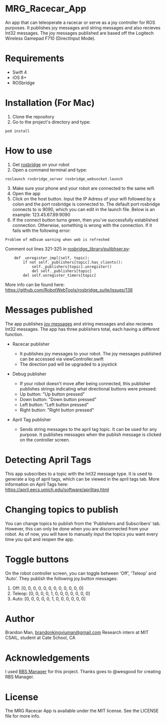 # MRG_Racecar_App
An app that can teleoperate a racecar or serve as a joy controller for ROS purposes. It publishes joy messages and string messages and also recieves Int32 messages. The joy messages published are based off the Logitech Wireless Gamepad F710 (DirectInput Mode).

# Requirements
* Swift 4
* iOS 8+
* ROSbridge

# Installation (For Mac)
1. Clone the repository
2. Go to the project's directory and type:
```
pod install
```

# How to use
1. Get [rosbridge](https://github.com/RobotWebTools/rosbridge_suite) on your robot 
2. Open a command terminal and type: 
```
roslaunch rosbridge_server rosbridge_websocket.launch
```
3. Make sure your phone and your robot are connected to the same wifi
4. Open the app
5. Click on the host button. Input the IP Adress of your wifi followed by a colon and the port rosbridge is connected to. The default port rosbridge connects to is 9090, which you can edit in the launch file. Below is an example:
123.45.67.89:9090
6. If the connect button turns green, then you've successfully established connection. Otherwise, something is wrong with the connection. If it fails with the following error:
```
Problem of md5sum warning when web is refreshed 
```
Comment out lines 321-325 in [rosbridge_library/pulibhser.py](https://github.com/RobotWebTools/rosbridge_suite/blob/develop/rosbridge_library/src/rosbridge_library/internal/publishers.py):
```
    def _unregister_impl(self, topic):
        if not self._publishers[topic].has_clients():
            self._publishers[topic].unregister()
            del self._publishers[topic]
        del self.unregister_timers[topic]
```
More info can be found here: https://github.com/RobotWebTools/rosbridge_suite/issues/138

# Messages published
The app publishes [joy messages](https://wiki.ros.org/joy) and string messages and also recieves Int32 messages. The app has three publishers total, each having a different function.
 * Racecar publisher
   - It publishes joy messages to your robot. The joy messages published can be accessed via viewController.swift
   - The direction pad will be upgraded to a joystick
 
 * Debug publisher
   - If your robot doesn't move after being connected, this publisher publishes strings indicating what directional buttons were pressed:
   - Up button: "Up button pressed"
   - Down button: "Down button pressed"
   - Left button: "Left button pressed"
   - Right button: "Right button pressed"

* April Tag publisher
  - Sends string messages to the april tag topic. It can be used for any purpose. It publishes messages when the publish message is clicked on the controller screen.

# Detecting April Tags
This app subscribes to a topic with the Int32 message type. It is used to generate a log of april tags, which can be viewed in the april tags tab. More information on April Tags here: https://april.eecs.umich.edu/software/apriltag.html

# Changing topics to publish 
You can change topics to publish from the 'Publishers and Subscribers' tab. However, this can only be done when you are disconnected from your robot. As of now, you will have to manually input the topics you want every time you quit and reopen the app.

# Toggle buttons
On the robot controller screen, you can toggle between 'Off', 'Teleop' and 'Auto'. They publish the following joy.button messages:
1. Off:    [0, 0, 0, 0, 0, 0, 0, 0, 0, 0, 0, 0]
2. Teleop: [0, 0, 0, 0, 1, 0, 0, 0, 0, 0, 0, 0]
3. Auto:   [0, 0, 0, 0, 0, 1, 0, 0, 0, 0, 0, 0]

# Author
Brandon Man, brandonkingyiuman@gmail.com
Research intern at MIT CSAIL, student at Cate School, CA

# Acknowledgements
I used [RBS Manager](https://github.com/wesgood/RBSManager) for this project. Thanks goes to @wesgood for creating RBS Manager.

# License
The MRG Racecar App is available under the MIT license. See the LICENSE file for more info.

